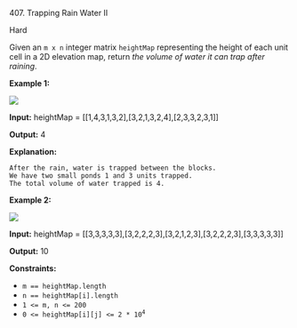 407\. Trapping Rain Water II

Hard

Given an `m x n` integer matrix `heightMap` representing the height of each unit cell in a 2D elevation map, return _the volume of water it can trap after raining_.

**Example 1:**

![](https://leetcode-in-java.github.io/src/main/java/g0401_0500/s0407_trapping_rain_water_ii/trap1-3d.jpg)

**Input:** heightMap = [[1,4,3,1,3,2],[3,2,1,3,2,4],[2,3,3,2,3,1]]

**Output:** 4

**Explanation:**

    After the rain, water is trapped between the blocks.
    We have two small ponds 1 and 3 units trapped.
    The total volume of water trapped is 4. 

**Example 2:**

![](https://leetcode-in-java.github.io/src/main/java/g0401_0500/s0407_trapping_rain_water_ii/trap2-3d.jpg)

**Input:** heightMap = [[3,3,3,3,3],[3,2,2,2,3],[3,2,1,2,3],[3,2,2,2,3],[3,3,3,3,3]]

**Output:** 10 

**Constraints:**

*   `m == heightMap.length`
*   `n == heightMap[i].length`
*   `1 <= m, n <= 200`
*   <code>0 <= heightMap[i][j] <= 2 * 10<sup>4</sup></code>